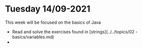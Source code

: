 # Tuesday 14/09-2021

This week will be focused on the basics of Java



- Read and solve the exercises found in [strings](../../topics/02 - basics/variables.md)
- 


